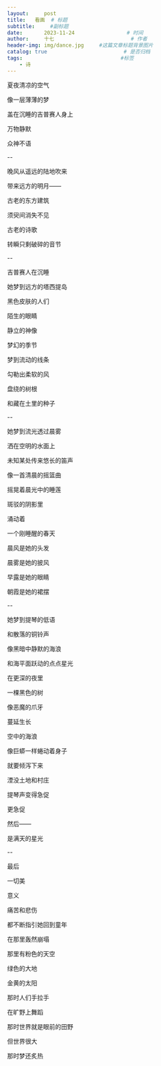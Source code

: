 ```yaml
---
layout:     post                       
title:   看画  # 标题
subtitle:     #副标题
date:       2023-11-24                 # 时间
author:     十七                         # 作者
header-img: img/dance.jpg     #这篇文章标题背景图片
catalog: true                         # 是否归档
tags:                                #标签
    - 诗
---
```

夏夜清凉的空气

像一层薄薄的梦

盖在沉睡的吉普赛人身上

万物静默

众神不语

--

晚风从遥远的陆地吹来

带来远方的明月——

古老的东方建筑

须臾间消失不见

古老的诗歌

转瞬只剩破碎的音节

--

吉普赛人在沉睡

她梦到远方的塔西提岛

黑色皮肤的人们

陌生的眼睛

静立的神像

梦幻的季节

梦到流动的线条

勾勒出柔软的风

盘绕的树根

和藏在土里的种子

--

她梦到流光透过晨雾

洒在空明的水面上

未知某处传来悠长的笛声

像一首清晨的摇篮曲

摇晃着晨光中的睡莲

斑驳的阴影里

涌动着

一个刚睡醒的春天

晨风是她的头发

晨雾是她的披风

早露是她的眼睛

朝霞是她的裙摆

--

她梦到提琴的低语

和散落的铜铃声

像黑暗中静默的海浪

和海平面跃动的点点星光

在更深的夜里

一棵黑色的树

像恶魔的爪牙

蔓延生长

空中的海浪

像巨蟒一样蜷动着身子

就要倾泻下来

湮没土地和村庄

提琴声变得急促

更急促

然后——

是满天的星光

--

最后

一切美

意义

痛苦和悲伤

都不断指引她回到童年

在那里轰然崩塌

那里有粉色的天空

绿色的大地

金黄的太阳

那时人们手拉手

在旷野上舞蹈

那时世界就是眼前的田野

但世界很大

那时梦还炙热
